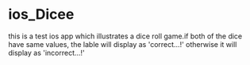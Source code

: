 # ios_Dicee
this is a test ios app which illustrates a dice roll game.if both of the dice have same values, the lable will display as 'correct...!' otherwise it will display as 'incorrect...!'


